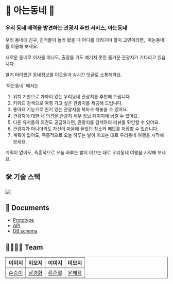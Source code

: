 <h1>🏡 아는동네 🏡</h1>

<h3>우리 동네 매력을 발견하는 관광지 추천 서비스, 아는동네</h3>

우리 동네에 친구, 친척들이 놀러 왔을 때 어디를 데려가야 할지 고민이라면, '아는동네' 를 이용해 보세요.

새로운 동네로 이사를 떠나도, 출장을 가도 예기치 못한 즐거운 관광지가 기다리고 있습니다.

알기 어려웠던 동네정보를 이웃들과 실시간 댓글로 소통해봐요.

'아는동네' 에서는

1. 위치 기반으로 가까이 있는 우리동네 관광지를 추천해 드립니다.
2. 키워드 검색으로 여행 가고 싶은 관광지를 제공해 드립니다.
3. 좋아요 기능으로 인기 있는 관광지를 북마크 해놓을 수 있어요.
4. 관광지에 대한 내 의견을 관광지 세부 정보 페이지에 남길 수 있어요.
5. 다른 유저들의 의견도 궁금하다면, 관광지를 검색하여 리뷰를 확인할 수 있어요.
6. 관광지가 아니더라도 자신이 마음에 들었던 장소와 메모를 저장할 수 있습니다.
7. 계획이 없어도, 즉흥적으로 오늘 하루는 발이 이끄는 대로 우리동네 여행을 시작해 보세요.

계획이 없어도, 즉흥적으로 오늘 하루는 발이 이끄는 대로 우리동네 여행을 시작해 보세요.



<h2> 🛠 기술 스택 </h2>
<img src ="https://user-images.githubusercontent.com/72595163/143447368-c4c6ff48-bff3-45e8-bd90-a71c71f1e327.png"/>

<h2> 📃 Documents </h2>
<ul>
  <li><a href="https://www.figma.com/file/jDF0JU7yNritvz43jHq3Z7/tenten-team-library?node-id=0%3A1">Prototype</a></li>
  <li><a href="https://tmddl0807.gitbook.io/tenten/">API</a></li>
  <li><a href="https://dbdiagram.io/d/619d974d02cf5d186b653044">DB schema</a></li>
</ul>

<h2> 👩‍👩‍👦‍👦 Team </h2>
<table border="1">
	<th>이미지</th>
	<th>미모지</th>
  <th>이미지</th>
  <th>미모지</th>
	<tr><!-- 첫번째 줄 시작 -->
    <td><a href="https://github.com/tmddl0807">손승이</a></td>
    <td><a href="https://github.com/hwa7879">남경화</a></td>
    <td><a href="https://github.com/ryu9663">류준열</a></td>
    <td><a href="https://github.com/haeyong9701">윤해용</a></td>
	</tr><!-- 첫번째 줄 끝 -->
    </table>
